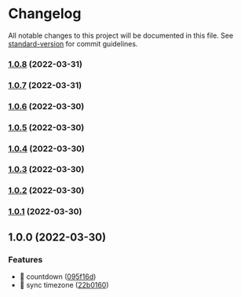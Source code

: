 # Changelog

All notable changes to this project will be documented in this file. See [standard-version](https://github.com/conventional-changelog/standard-version) for commit guidelines.

### [1.0.8](https://github.com/SmilingXinyi/countdown/compare/v1.0.7...v1.0.8) (2022-03-31)

### [1.0.7](https://github.com/SmilingXinyi/countdown/compare/v1.0.6...v1.0.7) (2022-03-31)

### [1.0.6](https://github.com/SmilingXinyi/countdown/compare/v1.0.5...v1.0.6) (2022-03-30)

### [1.0.5](https://github.com/SmilingXinyi/countdown/compare/v1.0.4...v1.0.5) (2022-03-30)

### [1.0.4](https://github.com/SmilingXinyi/countdown/compare/v1.0.3...v1.0.4) (2022-03-30)

### [1.0.3](https://github.com/SmilingXinyi/countdown/compare/v1.0.2...v1.0.3) (2022-03-30)

### [1.0.2](https://github.com/SmilingXinyi/countdown/compare/v1.0.1...v1.0.2) (2022-03-30)

### [1.0.1](https://github.com/SmilingXinyi/countdown/compare/v1.0.0...v1.0.1) (2022-03-30)

## 1.0.0 (2022-03-30)


### Features

* 🎸 countdown ([095f16d](https://github.com/SmilingXinyi/countdown/commit/095f16d6e1df22fa5439d6d12a17c6b7dbaab8c8))
* 🎸 sync timezone ([22b0160](https://github.com/SmilingXinyi/countdown/commit/22b01600b0e85bf4600bb27944b6a3fd26f4ce84))
